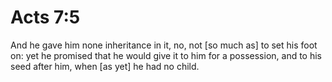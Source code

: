 # Acts 7:5

And he gave him none inheritance in it, no, not [so much as] to set his foot on: yet he promised that he would give it to him for a possession, and to his seed after him, when [as yet] he had no child.